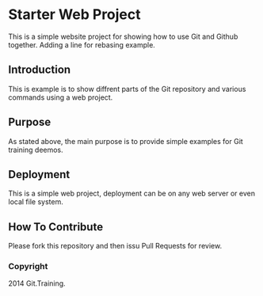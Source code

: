 # Starter Web Project

This is a simple website project for showing how to use Git and Github together. Adding a line for rebasing example.

## Introduction

This is example is to show diffrent parts of the Git repository and various commands using a web project.

## Purpose

As stated above, the main purpose is to provide simple examples for Git training deemos.

## Deployment

This is a simple web project, deployment can be on any web server or even local file system.

## How To Contribute

Please fork this repository and then issu Pull Requests for review.

### Copyright

2014 Git.Training.